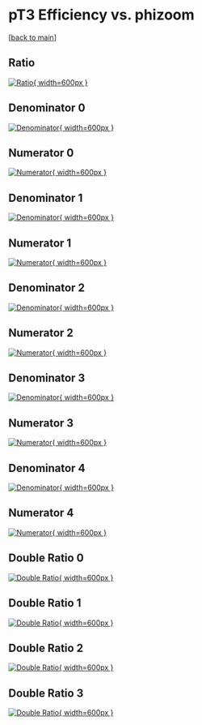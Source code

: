 # pT3 Efficiency vs. phizoom

[[back to main](./)]



## Ratio

[![Ratio](../mtv/var/pT3_vtr_11_-1_eff_phizoom.png){ width=600px }](../mtv/var/pT3_vtr_11_-1_eff_phizoom.pdf)

## Denominator 0

[![Denominator](../mtv/den/pT3_vtr_11_-1_eff_phizoom_den0.png){ width=600px }](../mtv/den/pT3_vtr_11_-1_eff_phizoom_den0.pdf)

## Numerator 0

[![Numerator](../mtv/num/pT3_vtr_11_-1_eff_phizoom_num0.png){ width=600px }](../mtv/num/pT3_vtr_11_-1_eff_phizoom_num0.pdf)

## Denominator 1

[![Denominator](../mtv/den/pT3_vtr_11_-1_eff_phizoom_den1.png){ width=600px }](../mtv/den/pT3_vtr_11_-1_eff_phizoom_den1.pdf)

## Numerator 1

[![Numerator](../mtv/num/pT3_vtr_11_-1_eff_phizoom_num1.png){ width=600px }](../mtv/num/pT3_vtr_11_-1_eff_phizoom_num1.pdf)

## Denominator 2

[![Denominator](../mtv/den/pT3_vtr_11_-1_eff_phizoom_den2.png){ width=600px }](../mtv/den/pT3_vtr_11_-1_eff_phizoom_den2.pdf)

## Numerator 2

[![Numerator](../mtv/num/pT3_vtr_11_-1_eff_phizoom_num2.png){ width=600px }](../mtv/num/pT3_vtr_11_-1_eff_phizoom_num2.pdf)

## Denominator 3

[![Denominator](../mtv/den/pT3_vtr_11_-1_eff_phizoom_den3.png){ width=600px }](../mtv/den/pT3_vtr_11_-1_eff_phizoom_den3.pdf)

## Numerator 3

[![Numerator](../mtv/num/pT3_vtr_11_-1_eff_phizoom_num3.png){ width=600px }](../mtv/num/pT3_vtr_11_-1_eff_phizoom_num3.pdf)

## Denominator 4

[![Denominator](../mtv/den/pT3_vtr_11_-1_eff_phizoom_den4.png){ width=600px }](../mtv/den/pT3_vtr_11_-1_eff_phizoom_den4.pdf)

## Numerator 4

[![Numerator](../mtv/num/pT3_vtr_11_-1_eff_phizoom_num4.png){ width=600px }](../mtv/num/pT3_vtr_11_-1_eff_phizoom_num4.pdf)

## Double Ratio 0

[![Double Ratio](../mtv/ratio/pT3_vtr_11_-1_eff_phizoom_ratio0.png){ width=600px }](../mtv/ratio/pT3_vtr_11_-1_eff_phizoom_ratio0.pdf)

## Double Ratio 1

[![Double Ratio](../mtv/ratio/pT3_vtr_11_-1_eff_phizoom_ratio1.png){ width=600px }](../mtv/ratio/pT3_vtr_11_-1_eff_phizoom_ratio1.pdf)

## Double Ratio 2

[![Double Ratio](../mtv/ratio/pT3_vtr_11_-1_eff_phizoom_ratio2.png){ width=600px }](../mtv/ratio/pT3_vtr_11_-1_eff_phizoom_ratio2.pdf)

## Double Ratio 3

[![Double Ratio](../mtv/ratio/pT3_vtr_11_-1_eff_phizoom_ratio3.png){ width=600px }](../mtv/ratio/pT3_vtr_11_-1_eff_phizoom_ratio3.pdf)

